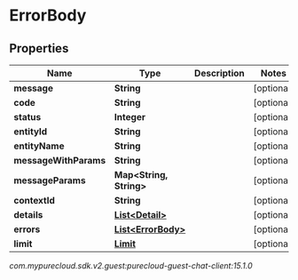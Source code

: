 # ErrorBody


## Properties

| Name | Type | Description | Notes |
| ------------ | ------------- | ------------- | ------------- |
| **message** | **String** |  |  [optional] |
| **code** | **String** |  |  [optional] |
| **status** | **Integer** |  |  [optional] |
| **entityId** | **String** |  |  [optional] |
| **entityName** | **String** |  |  [optional] |
| **messageWithParams** | **String** |  |  [optional] |
| **messageParams** | **Map&lt;String, String&gt;** |  |  [optional] |
| **contextId** | **String** |  |  [optional] |
| **details** | [**List&lt;Detail&gt;**](Detail) |  |  [optional] |
| **errors** | [**List&lt;ErrorBody&gt;**](ErrorBody) |  |  [optional] |
| **limit** | [**Limit**](Limit) |  |  [optional] |




_com.mypurecloud.sdk.v2.guest:purecloud-guest-chat-client:15.1.0_